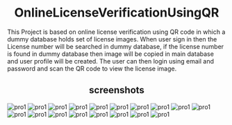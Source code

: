 <h1 align="center">OnlineLicenseVerificationUsingQR</h1>
This Project is based on online license verification using QR code in which a dummy database holds set of license images. When user sign in then the License number will be searched in dummy database, if the license number is found in dummy database then image will be copied in main database and user profile will be created. The user can then login using email and password and scan the QR code to view the license image.

<h2 align="center"> screenshots </h2>

![pro1](https://github.com/komalswami/OnlineLicenseVerificationUsingQRCode/blob/master/ss/pro1.png)
![pro1](https://github.com/komalswami/OnlineLicenseVerificationUsingQRCode/blob/master/ss/pro2.png)
![pro1](https://github.com/komalswami/OnlineLicenseVerificationUsingQRCode/blob/master/ss/pro3.png)
![pro1](https://github.com/komalswami/OnlineLicenseVerificationUsingQRCode/blob/master/ss/pro4.png)
![pro1](https://github.com/komalswami/OnlineLicenseVerificationUsingQRCode/blob/master/ss/pro5.png)
![pro1](https://github.com/komalswami/OnlineLicenseVerificationUsingQRCode/blob/master/ss/pro6.png)
![pro1](https://github.com/komalswami/OnlineLicenseVerificationUsingQRCode/blob/master/ss/pro7.png)
![pro1](https://github.com/komalswami/OnlineLicenseVerificationUsingQRCode/blob/master/ss/pro8.png)
![pro1](https://github.com/komalswami/OnlineLicenseVerificationUsingQRCode/blob/master/ss/pro9.png)
![pro1](https://github.com/komalswami/OnlineLicenseVerificationUsingQRCode/blob/master/ss/pro10.png)
![pro1](https://github.com/komalswami/OnlineLicenseVerificationUsingQRCode/blob/master/ss/pro11.png)
![pro1](https://github.com/komalswami/OnlineLicenseVerificationUsingQRCode/blob/master/ss/pro12.png)
![pro1](https://github.com/komalswami/OnlineLicenseVerificationUsingQRCode/blob/master/ss/pro13.png)
![pro1](https://github.com/komalswami/OnlineLicenseVerificationUsingQRCode/blob/master/ss/pro14.png)
![pro1](https://github.com/komalswami/OnlineLicenseVerificationUsingQRCode/blob/master/ss/pro15.png)
![pro1](https://github.com/komalswami/OnlineLicenseVerificationUsingQRCode/blob/master/ss/pro16.png)
![pro1](https://github.com/komalswami/OnlineLicenseVerificationUsingQRCode/blob/master/ss/pro17.png)
![pro1](https://github.com/komalswami/OnlineLicenseVerificationUsingQRCode/blob/master/ss/pro19.png)
